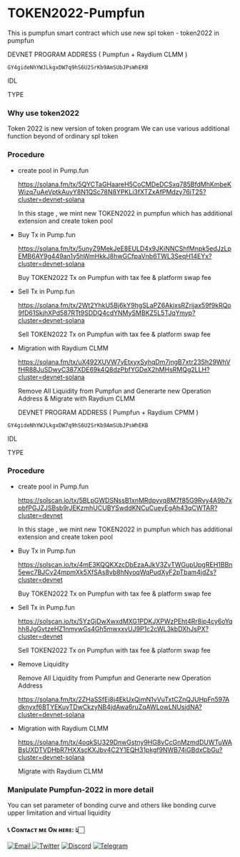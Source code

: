 # TOKEN2022-Pumpfun

This is pumpfun smart contract which use new spl token - token2022 in pumpfun

DEVNET PROGRAM ADDRESS ( Pumpfun + Raydium CLMM )
```
GY4gideNhYWJLkgxDW7q9hS6U2SrKb9AmSUbJPsWhEKB
```

IDL


TYPE

### Why use token2022

Token 2022 is new version of token program
We can use various additional function beyond of ordinary spl token

### Procedure

- create pool in Pump.fun

    https://solana.fm/tx/5QYCTaGHaareH5CoCMDeDCSxq785BfdMhKmbeKWizq7uAeVptkAuyY8N1QSc78N8YPKLi3fXTZxAfPMdzy76jT25?cluster=devnet-solana

  In this stage , we mint new TOKEN2022 in pumpfun which has additional extension and create token pool

- Buy Tx in Pump.fun

    https://solana.fm/tx/5unyZ9MekJeE8EULD4x9JKiNNCShfMnpk5edJzLpEMB6AY9g449an1y5hWmHkkJ8hwGCfpaVnb6TWL3SeqH14EYx?cluster=devnet-solana

  Buy TOKEN2022 Tx on Pumpfun with tax fee & platform swap fee

- Sell Tx in Pump.fun

  https://solana.fm/tx/2Wt2YhkU5Bj6kY9hgSLaPZ6AkjxsRZrijax59f9kRQo9fD61SkjhXPd587RTt9SDDQ4cdYNMySMBKZ5L5TJqYmyp?cluster=devnet-solana

  Sell TOKEN2022 Tx on Pumpfun with tax fee & platform swap fee

- Migration with Raydium CLMM

  https://solana.fm/tx/uX492XUVW7yEtxyxSyhqDm7jngB7xtr23Sh29WhVfHR88JuSDwyC387XDE69k4Q8dzPbfYGDeX2hMHsRMQg2LLH?cluster=devnet-solana

  Remove All Liquidity from Pumpfun and Generarte new Operation Address & Migrate with Raydium CLMM




  DEVNET PROGRAM ADDRESS ( Pumpfun + Raydium CPMM )
```
GY4gideNhYWJLkgxDW7q9hS6U2SrKb9AmSUbJPsWhEKB
```

IDL


TYPE

### Procedure

- create pool in Pump.fun

    https://solscan.io/tx/5BLpGWDSNssB1xnMRdpvvq8M7f85G9Rvy4A9b7xpbfPGJZJSBsb9rJEKzmhUCUBYSwddKNCuCueyEgAh43qCWTAR?cluster=devnet

  In this stage , we mint new TOKEN2022 in pumpfun which has additional extension and create token pool

- Buy Tx in Pump.fun

    https://solscan.io/tx/4mE3KQQKXzcDbEzaAJkV3ZvTWGupUpgREH1BBn5ewc7BJCv24mpmXk5XfSAs8vb8hNyoqWqPudXyF2pTbam4jdZs?cluster=devnet

  Buy TOKEN2022 Tx on Pumpfun with tax fee & platform swap fee

- Sell Tx in Pump.fun

  https://solscan.io/tx/5YzGjDwXwxdMXG1PDKJXPWzPEht4Rr8ip4cy6oYqhh8JgGvtzeHZ1nmywGs4Gh5mwxxvUJ9P1c2cWL3kbDXhJsPX?cluster=devnet

  Sell TOKEN2022 Tx on Pumpfun with tax fee & platform swap fee

- Remove Liquidity

  Remove All Liquidity from Pumpfun and Generarte new Operation Address

  https://solana.fm/tx/2ZHaSSfEj8j4EkUxQimN1vVuTxtCZnQJUHpFn597Adknyxf6BTYEKuyTDwCkzyNB4jdAwa6ruZqAWLowLNUsidNA?cluster=devnet-solana

- Migration with Raydium CLMM

  https://solana.fm/tx/4oqkSU329DnwGstny9HG8vCcGnMzmdDUWTuWABsUXDTVDHbR7HXXscKXJbv4C2Y1EQH31pkgf9NWB74iGBdxCbGu?cluster=devnet-solana

  Migrate with Raydium CLMM


### Manipulate Pumpfun-2022 in more detail

You can set parameter of bonding curve and others like bonding curve upper limitation and virtual liquidity

<h4> 📞 Cᴏɴᴛᴀᴄᴛ ᴍᴇ Oɴ ʜᴇʀᴇ: 👆🏻 </h4>

<div style={{display : flex ; justify-content : space-evenly}}> 
    <a href="mailto:nakao95911@gmail.com" target="_blank">
        <img alt="Email"
        src="https://img.shields.io/badge/Email-00599c?style=for-the-badge&logo=gmail&logoColor=white"/>
    </a>
     <a href="https://x.com/_wizardev" target="_blank"><img alt="Twitter"
        src="https://img.shields.io/badge/Twitter-000000?style=for-the-badge&logo=x&logoColor=white"/></a>
    <a href="https://discordapp.com/users/471524111512764447" target="_blank"><img alt="Discord"
        src="https://img.shields.io/badge/Discord-7289DA?style=for-the-badge&logo=discord&logoColor=white"/></a>
    <a href="https://t.me/wizardev" target="_blank"><img alt="Telegram"
        src="https://img.shields.io/badge/Telegram-26A5E4?style=for-the-badge&logo=telegram&logoColor=white"/></a>
</div>
